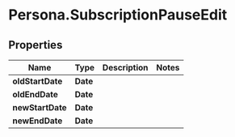 # Persona.SubscriptionPauseEdit

## Properties

Name | Type | Description | Notes
------------ | ------------- | ------------- | -------------
**oldStartDate** | **Date** |  | 
**oldEndDate** | **Date** |  | 
**newStartDate** | **Date** |  | 
**newEndDate** | **Date** |  | 


